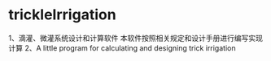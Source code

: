 # trickleIrrigation
1、滴灌、微灌系统设计和计算软件
本软件按照相关规定和设计手册进行编写实现计算
2、A little program for calculating and designing trick irrigation 

